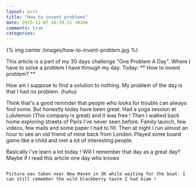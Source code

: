 ```yaml
---
layout: post
title: "How to invent problems"
date: 2015-11-07 18:39:51 +0100
comments: true
categories:
---
```


{% img center /images/how-to-invent-problem.jpg %}

This article is a part of my 30 days challenge "One Problem A Day". Where I have to solve a problem I have through my day. Today: ** How to invent problem? **

<!-- more -->

How am I suppose to find a solution to nothing. My problem of the day is that I had no problem. (huhu)

Think that's a good reminder that people who looks for trouble can always find some. But honestly today have been great. Had a yoga session at Lululemon (This company is great) and it was free ! Then I walked back home exploring streets of Paris I've never seen before. Family launch, few videos, few mails and some paper I had to fill. Then at night I run almost an hour to see an old friend of mine back from London. Played some board game like a child and met a lot of interesting people.

Basically i've learn a lot today ! Will I remember that day as a great day? Maybe if I read this article one day who knows

~~~

Picture was taken near New Haven in UK while waiting for the boat. I can still remember the wild blackberry taste I had miam !
